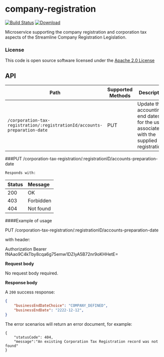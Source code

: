 # company-registration

[![Build Status](https://travis-ci.org/hmrc/company-registration.svg)](https://travis-ci.org/hmrc/company-registration) [ ![Download](https://api.bintray.com/packages/hmrc/releases/company-registration/images/download.svg) ](https://bintray.com/hmrc/releases/company-registration/_latestVersion)

Microservice supporting the company registration and corporation tax aspects of the Streamline Company Registration Legislation.

### License

This code is open source software licensed under the [Apache 2.0 License]("http://www.apache.org/licenses/LICENSE-2.0.html")

## API

| Path                                                                               | Supported Methods | Description  |
| ---------------------------------------------------------------------------------- | ------------------| ------------ |
|```/corporation-tax-registration/:registrationId/accounts-preparation-date```       |        PUT        | Update the accounting end dates for the user associated with the supplied registrationId|

###PUT /corporation-tax-registration/:registrationID/accounts-preparation-date

    Responds with:


| Status        | Message       |
|:--------------|:--------------|
| 200           | OK            |
| 403           | Forbidden     |
| 404           | Not found     |


####Example of usage

PUT /corporation-tax-registration/:registrationID/accounts-preparation-date

with header:

Authorization Bearer fNAao9C4kTby8cqa6g75emw1DZIyA5B72nr9oKHHetE=

**Request body**

No request body required.

**Response body**

A ```200``` success response:

```json
{
    "businessEndDateChoice": "COMPANY_DEFINED",
    "businessEndDate": "2222-12-12",
}
```

The error scenarios will return an error document, for example:
```
{
    "statusCode": 404,
    "message":"An existing Corporation Tax Registration record was not found"
}
``` 

